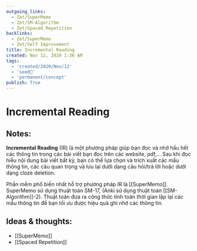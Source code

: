 ```yaml
---
outgoing_links:
  - Zet/SuperMemo
  - Zet/SM-Algorithm
  - Zet/Spaced Repetition
backlinks:
  - Zet/SuperMemo
  - Zet/Self Improvement
title: Incremental Reading
created: Nov 12, 2020 1:36 AM 
tags:
  - 'created/2020/Nov/12'
  - 'seed🥜'
  - 'permanent/concept'
publish: True
---
```

# Incremental Reading

## Notes:
**Incremental Reading** (IR) là một phương pháp giúp bạn đọc và nhớ hầu hết các thông tin trong các bài viết bạn đọc trên các website, pdf,... Sau khi đọc hiểu nội dung bài viết bất kỳ, bạn có thể lựa chọn và trích xuất các mẩu thông tin, các câu quan trọng và lưu lại dưới dạng câu hỏi/trả lời hoặc dưới dạng cloze deletion. 

Phần mềm phổ biến nhất hỗ trợ phương pháp IR là [[SuperMemo]]. SuperMemo sử dụng thuật toán SM-17, (Anki sử dụng thuật toán [[SM-Algorithm]]-2). Thuật toán đưa ra công thức tính toán thời gian lặp lại các mẩu thông tin để bạn tối ưu được hiệu quả ghi nhớ các thông tin.

## Ideas & thoughts:
-  [[SuperMemo]]
-  [[Spaced Repetition]]
